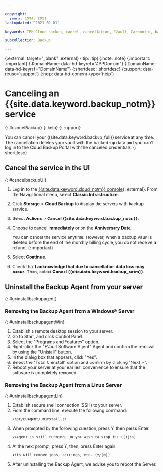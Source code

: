 ```yaml
---

copyright:
  years: 1994, 2021
lastupdated: "2021-09-01"

keywords: IBM Cloud backup, cancel, cancellation, EVault, Carbonite, backup

subcollection: Backup

---
```

{:external: target="_blank" .external}
{:tip: .tip}
{:note: .note}
{:important: .important}
{:DomainName: data-hd-keyref="APPDomain"}
{:DomainName: data-hd-keyref="DomainName"}
{:shortdesc: .shortdesc}
{:support: data-reuse='support'}
{:help: data-hd-content-type='help'}

# Canceling an {{site.data.keyword.backup_notm}} service
{: #cancelBackup}
{: help}
{: support}

You can cancel your {{site.data.keyword.backup_full}} service at any time. The cancellation deletes your vault with the backed-up data and you can't log in to the Cloud Backup Portal with the canceled credentials.
{: shortdesc}

## Cancel the service in the UI
{: #cancelbackupUI}

1. Log in to the [{{site.data.keyword.cloud_notm}} console](https://{DomainName}){: external}. From the Navigational menu, select **Classic Infrastructure**.
2. Click **Storage** > **Cloud Backup** to display the servers with backup service.
3. Select **Actions** > **Cancel {{site.data.keyword.backup_notm}}**.
4. Choose to cancel **Immediately** or on the **Anniversary Date**.

   You can cancel the service anytime. However, when a backup vault is deleted before the end of the monthly billing cycle, you do not receive a refund.
   {: important}

5. Select **Continue**.
6. Check that **I acknowledge that due to cancellation data loss may occur**. Then, select **Cancel {{site.data.keyword.backup_notm}}**.

## Uninstall the Backup Agent from your server
{: #uninstallbackupagent}

### Removing the Backup Agent from a Windows&reg; Server
{: #uninstallbackupagentWin}

1. Establish a remote desktop session to your server.
2. Go to Start, and click Control Panel.
3. Select the "Programs and Features" option.
4. Right-click the "EVault Software Agent" Agent and confirm the removal by using the "Unistall" button.
5. In the dialog box that appears, click "Yes".
6. Select the "Total Uninstall" option and confirm by clicking "Next >".
7. Reboot your server at your earliest convenience to ensure that the software is completely removed.

### Removing the Backup Agent from a Linux Server
{: #uninstallbackupagentLin}

1. Establish secure shell connection (SSH) to your server.
2. From the command line, execute the following command:
    ```
    /opt/BUAgent/uninstall.sh
    ```
3. When prompted by the following question, press Y, then press Enter.
    ```
    VVAgent is still running. Do you wish to stop it? ([Y]/n)
4. At the next prompt, press Y, then, press Enter again.
     ```
     This will remove jobs, settings, etc. (y/[N])
     ```
5. After uninstalling the Backup Agent, we advise you to reboot the Server.

